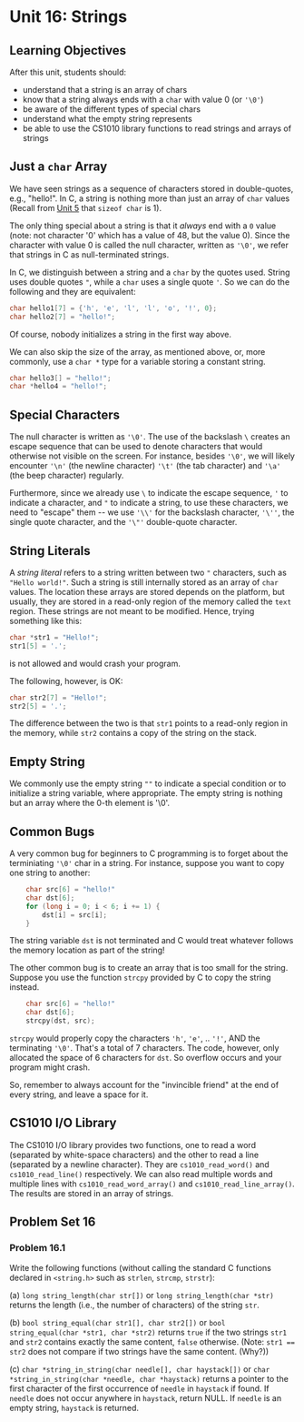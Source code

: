 # Unit 16: Strings

## Learning Objectives

After this unit, students should:

- understand that a string is an array of chars
- know that a string always ends with a `char` with value 0 (or `'\0'`)
- be aware of the different types of special chars
- understand what the empty string represents
- be able to use the CS1010 library functions to read strings and arrays of strings

## Just a `char` Array

We have seen strings as a sequence of characters stored in double-quotes, e.g., "hello!".  In C, a string is nothing more than just an array of `char` values (Recall from [Unit 5](05-first-c.md#other-types-in-c) that `sizeof char` is 1).

The only thing special about a string is that it _always_ end with a `0` value (note: not character '0' which has a value of 48, but the value 0).  Since the character with value 0 is called the null character, written as `'\0'`, we refer that strings in C as null-terminated strings.

In C, we distinguish between a string and a `char` by the quotes used.  String uses double quotes `"`, while a `char` uses a single quote `'`.  So we can do the following and they are equivalent:

```C
char hello1[7] = {'h', 'e', 'l', 'l', 'o', '!', 0};
char hello2[7] = "hello!";
```

Of course, nobody initializes a string in the first way above.

We can also skip the size of the array, as mentioned above, or, more commonly, use a `char *` type for a variable storing a constant string.
```C
char hello3[] = "hello!";
char *hello4 = "hello!";
```

## Special Characters

The null character is written as `'\0'`.  The use of the backslash `\` creates an escape sequence that can be used to denote characters that would otherwise not visible on the screen.  For instance, besides `'\0'`, we will likely encounter `'\n'` (the newline character) `'\t'` (the tab character) and `'\a'` (the beep character) regularly.  

Furthermore, since we already use `\` to indicate the escape sequence, `'` to indicate a character, and `"` to indicate a string, to use these characters, we need to "escape" them -- we use `'\\'` for the backslash character, `'\''`, the single quote character, and the `'\"'` double-quote character.

## String Literals

A _string literal_ refers to a string written between two `"` characters, such as `"Hello world!"`.  Such a string is still internally stored as an array of `char` values.  The location these arrays are stored depends on the platform, but usually, they are stored in a read-only region of the memory called the `text` region.  These strings are not meant to be modified.  Hence, trying something like this:

```C
char *str1 = "Hello!";
str1[5] = '.';
```

is not allowed and would crash your program.

The following, however, is OK:
```C
char str2[7] = "Hello!";
str2[5] = '.';
```

The difference between the two is that `str1` points to a read-only region in the memory, while `str2` contains a copy of the string on the stack.

## Empty String

We commonly use the empty string `""` to indicate a special condition or to initialize a string variable, where appropriate.  The empty string is nothing but an array where the 0-th element is '\0'.

## Common Bugs

A very common bug for beginners to C programming is to forget about the terminiating `'\0'` char in a string.  For instance, suppose you want to copy one string to another:

```C
    char src[6] = "hello!"
	char dst[6];
	for (long i = 0; i < 6; i += 1) {
		dst[i] = src[i];
	}
```

The string variable `dst` is not terminated and C would treat whatever follows the memory location
as part of the string!

The other common bug is to create an array that is too small for the string.  Suppose you use the function `strcpy` provided by C to copy the string instead.

```C
    char src[6] = "hello!"
	char dst[6];
	strcpy(dst, src);
```

`strcpy` would properly copy the characters `'h'`, `'e'`,  .. `'!'`, AND the terminating `'\0'`.  That's a total of 7 characters.  The code, however, only allocated the space of 6 characters for `dst`.  So overflow occurs and your program might crash.

So, remember to always account for the "invincible friend" at the end of every string, and leave a space for it.

## CS1010 I/O Library

The CS1010 I/O library provides two functions, one to read a word (separated by white-space characters) and the other to read a line (separated by a newline character).  They are `cs1010_read_word()` and `cs1010_read_line()` respectively.  We can also read multiple words and multiple lines with `cs1010_read_word_array()` and `cs1010_read_line_array()`.  The results are stored in an array of strings.

## Problem Set 16

### Problem 16.1

Write the following functions (without calling the standard C functions declared in `<string.h>` such as `strlen`, `strcmp`, `strstr`):

(a) `long string_length(char str[])` or `long string_length(char *str)` returns the length (i.e., the number of characters) of the string `str`.

(b) `bool string_equal(char str1[], char str2[])` or  `bool string_equal(char *str1, char *str2)` returns `true` if the two strings `str1` and `str2` contains exactly the same content, `false` otherwise.  (Note: `str1 == str2` does not compare if two strings have the same content. (Why?))

(c) `char *string_in_string(char needle[], char haystack[])` or `char *string_in_string(char *needle, char *haystack)` returns a pointer to the first character of the first occurrence of `needle` in `haystack` if found.  If `needle` does not occur anywhere in `haystack`, return NULL.  If `needle` is an empty string, `haystack` is returned.
